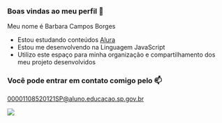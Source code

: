 ### Boas vindas ao meu perfil 💙

Meu nome é Barbara Campos Borges

- Estou estudando conteúdos [Alura](https://www.alura.com.br)
- Estou me desenvolvendo na Linguagem JavaScript
- Utilizo este espaço para minha organização e compartilhamento dos meu projeto desenvolvidos

### Você pode entrar em contato comigo pelo 📫

00001108520121SP@aluno.educacao.sp.gov.br


![](https://media1.tenor.com/m/WF1XMVRhtj0AAAAC/garfield-wave.gif)
